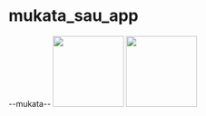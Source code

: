 # mukata_sau_app
--mukata--
<img width="125px" src="https://github.com/Kronthrong03/mukata_sau_app/assets/165864209/1479a135-e1d9-4118-b676-2543c9814ee2">
<img width="125px" src="https://github.com/Kronthrong03/mukata_sau_app/assets/165864209/3e930118-9a5f-47bb-9b11-f4c3a5f4e97e">

